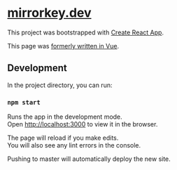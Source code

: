 # [mirrorkey.dev](https://mirrorkey.dev)

This project was bootstrapped with [Create React App](https://github.com/facebook/create-react-app).

This page was [formerly written in Vue](https://github.com/mirrorkeydev/mirrorkeydev.github.io-vue).

## Development

In the project directory, you can run:

### `npm start`

Runs the app in the development mode.\
Open [http://localhost:3000](http://localhost:3000) to view it in the browser.

The page will reload if you make edits.\
You will also see any lint errors in the console.

Pushing to master will automatically deploy the new site.
